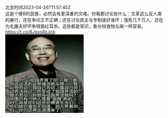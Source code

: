 北京时间2023-04-26T11:57:45Z<br>这是个傻B的民族，必然会有更深重的灾难。你看都讨论些什么：文革这么反人类的暴行，还在争论正不正确；还在讨论民主与专制谁好谁坏；饿死几千万人，还在为毛屠夫好坏争得面红耳赤。这些都是常识，象分辩食物与屎一样容易。 https://t.co/6Jgxs8zJob<br><img src='/temp/2023/1651073051247665152_0.jpg' width='250' height='250'><br>